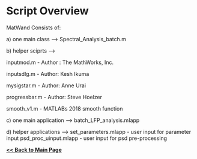 
# Script Overview

MatWand Consists of:

a) one main class --> Spectral_Analysis_batch.m

b) helper sciprts -->

inputmod.m - Author : The MathWorks, Inc.

inputsdlg.m - Author: Kesh Ikuma

mysigstar.m - Author: Anne Urai

progressbar.m - Author: Steve Hoelzer

smooth_v1.m - MATLABs 2018 smooth function
                      
c) one main application --> batch_LFP_analysis.mIapp

d) helper applications -->
set_parameters.mIapp -  user input for parameter input
psd_proc_uinput.mIapp -  user input for psd pre-processing





**[<< Back to Main Page](/README.md)**
